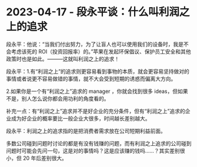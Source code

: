 # 2023-04-17 - 段永平谈：什么叫利润之上的追求

段永平：他说：“当我们付出努力，为了让盲人也可以使用我们的设备时，我是不会考虑该死的 ROI（投资回报率）的。”苹果在发起环保倡议、保护员工安全和其他政策时也是如此。———这就叫利润之上的追求！

段永平：1.有“利润之上”的追求则更容易看到事物的本质，就会更容易坚持做对的事情或者说更不容易做错的事情，就不大会受到短期的诱惑而偏离大方向。

2.如果你是一个有“利润之上”追求的 manager ，你就会找到很多 ideas，但如果不是，别人怎么说你都会用功利的角度看的。

补充一点：有“利润之上”追求并不是好企业的充分条件，但有“利润之上”追求的企业成为好企业的概率要比一般企业大很多，时间越长差别越大。

段永平：利润之上的追求指的是把消费者需求放在公司短期利益前面。

多数公司碰到问题时讨论的都是有没有钱赚的问题，而有利润之上追求的公司碰到问题时可能会先问一句，这是对的事情吗？这是应该赚的钱吗……？其实差别很小，但 20 年后差别很大。